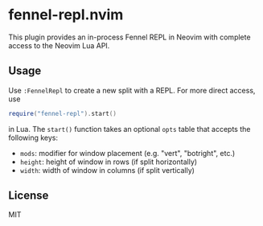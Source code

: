 # fennel-repl.nvim

This plugin provides an in-process Fennel REPL in Neovim with complete access
to the Neovim Lua API.

## Usage

Use `:FennelRepl` to create a new split with a REPL. For more direct access,
use

```lua
require("fennel-repl").start()
```

in Lua. The `start()` function takes an optional `opts` table that accepts the
following keys:

- `mods`: modifier for window placement (e.g. "vert", "botright", etc.)
- `height`: height of window in rows (if split horizontally)
- `width`: width of window in columns (if split vertically)

## License

MIT
